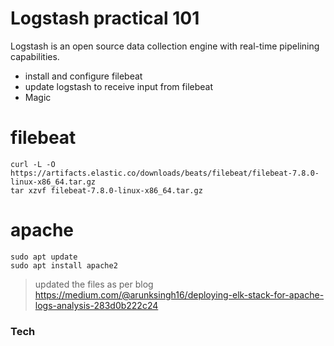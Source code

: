 # Logstash practical 101

Logstash is an open source data collection engine with real-time pipelining capabilities.

  - install and configure filebeat 
  - update logstash to receive input from filebeat
  - Magic

# filebeat
```
curl -L -O https://artifacts.elastic.co/downloads/beats/filebeat/filebeat-7.8.0-linux-x86_64.tar.gz
tar xzvf filebeat-7.8.0-linux-x86_64.tar.gz
```
# apache

```
sudo apt update
sudo apt install apache2
```

> updated the files as per blog https://medium.com/@arunksingh16/deploying-elk-stack-for-apache-logs-analysis-283d0b222c24


### Tech
